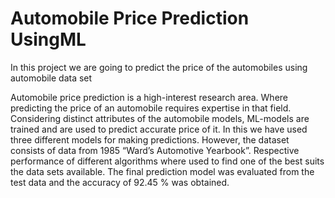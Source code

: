 # Automobile Price Prediction UsingML
In this project we are going to predict the price of the automobiles using automobile data set

Automobile price prediction is a high-interest research area. Where predicting the price of an automobile requires expertise in that field. Considering distinct attributes of the automobile models, ML-models are trained and are used to predict accurate price of it. In this we have used three different models for making predictions. However, the dataset consists of data from 1985 “Ward’s Automotive Yearbook”. Respective performance of different algorithms where used to find one of the best suits the data sets available. The final prediction model was evaluated from the test data and the accuracy of 92.45 % was obtained.
